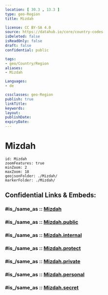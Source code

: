 ```yaml
---
location: [ 30.3 , 13.3 ] 
type: geo-Region
title: Mizdah

license: CC BY-SA 4.0
source: https://datahub.io/core/country-codes
isDeleted: false
isReadOnly: false
draft: false
confidential: public

tags:
- geo/Country/Region
aliases:
- Mizdah

Languages:
- de

cssclasses: geo-Region
publish: true
linkTitle: 
keywords: 
layout: 
publishDate: 
expiryDate: 
---
```


# Mizdah

```leaflet
id: Mizdah
zoomFeatures: true 
minZoom: 2 
maxZoom: 18
geojsonFolder: ./Mizdah/
markerFolder: ./Mizdah/
```


## Confidential Links & Embeds: 

### #is_/same_as :: [Mizdah](/_Standards/Earth/Continent/Africa/Africa~North/Libya/Districs~Libya/Mizdah.md) 

### #is_/same_as :: [Mizdah.public](/_public/Earth/Continent/Africa/Africa~North/Libya/Districs~Libya/Mizdah.public.md) 

### #is_/same_as :: [Mizdah.internal](/_internal/Earth/Continent/Africa/Africa~North/Libya/Districs~Libya/Mizdah.internal.md) 

### #is_/same_as :: [Mizdah.protect](/_protect/Earth/Continent/Africa/Africa~North/Libya/Districs~Libya/Mizdah.protect.md) 

### #is_/same_as :: [Mizdah.private](/_private/Earth/Continent/Africa/Africa~North/Libya/Districs~Libya/Mizdah.private.md) 

### #is_/same_as :: [Mizdah.personal](/_personal/Earth/Continent/Africa/Africa~North/Libya/Districs~Libya/Mizdah.personal.md) 

### #is_/same_as :: [Mizdah.secret](/_secret/Earth/Continent/Africa/Africa~North/Libya/Districs~Libya/Mizdah.secret.md)

